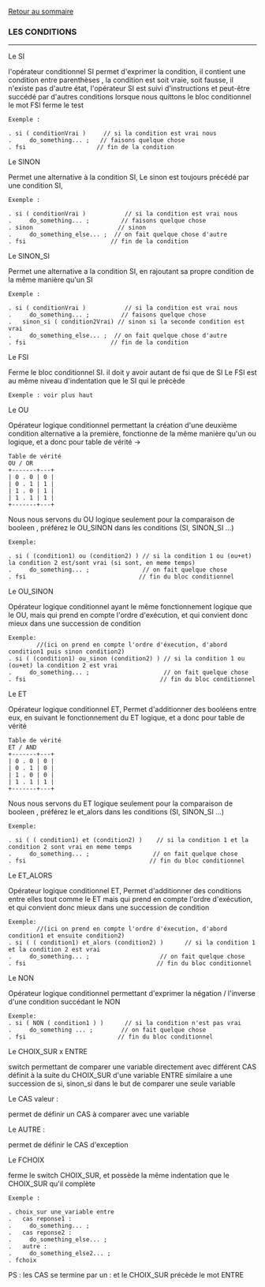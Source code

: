 [Retour au sommaire](../README.md)

### LES CONDITIONS 
______________________ 

Le SI

  l'opérateur conditionnel SI permet d'exprimer la condition, 
  il contient une condition entre parenthèses , 
  la condition est soit vraie, soit fausse,
  il n'existe pas d'autre état, l'opérateur SI est suivi d'instructions et peut-être succédé par d'autres conditions 
  lorsque nous quittons le bloc conditionnel le mot FSI ferme le test
  
  ```
  Exemple :
  
  . si ( conditionVrai )     // si la condition est vrai nous
  .     do_something... ;   // faisons quelque chose
  . fsi                    // fin de la condition
  ```
    
Le SINON

  Permet une alternative à la condition SI,
  Le sinon est toujours précédé par une condition SI, 
  
  ```
  Exemple :
  
  . si ( conditionVrai )           // si la condition est vrai nous
  .     do_something... ;         // faisons quelque chose
  . sinon                        // sinon
  .     do_something_else... ;  // on fait quelque chose d'autre
  . fsi                        // fin de la condition
  ```
  
Le SINON_SI

  Permet une alternative a la condition SI, en rajoutant sa propre condition
  de la même manière qu'un SI
  
  ```
  Exemple :
  
  . si ( conditionVrai )           // si la condition est vrai nous
  .     do_something... ;         // faisons quelque chose
  .   sinon_si ( condition2Vrai) // sinon si la seconde condition est vrai
  .     do_something_else... ;  // on fait quelque chose d'autre
  . fsi                        // fin de la condition
  ```
  
Le FSI

  Ferme le bloc conditionnel SI. il doit y avoir autant de fsi que de SI
  Le FSI est au même niveau d'indentation que le SI qui le précède 
  
  ``` Exemple : voir plus haut ```
  
  
Le OU

  Opérateur logique conditionnel permettant la création d'une deuxième condition alternative a la première, 
  fonctionne de la même manière qu'un ou logique, et a donc pour table de vérité ->
  
  ```
  Table de vérité 
  OU / OR
  +-------+---+
  | 0 . 0 | 0 |
  | 0 . 1 | 1 |
  | 1 . 0 | 1 |
  | 1 . 1 | 1 |
  +-------+---+
  ```
  
  Nous nous servons du OU logique seulement pour la comparaison de booleen , préférez le OU_SINON dans les conditions (SI, SINON_SI ...)
  
  ```
  Exemple:
  
  . si ( (condition1) ou (condition2) ) // si la condition 1 ou (ou+et) la condition 2 est/sont vrai (si sont, en meme temps) 
  .     do_something... ;               // on fait quelque chose
  . fsi                                // fin du bloc conditionnel
  ```
  
Le OU_SINON

  Opérateur logique conditionnel ayant le même fonctionnement logique que le OU, mais qui prend en compte l'ordre d'exécution, et qui convient donc
  mieux dans une succession de condition
  
  ```
  Exemple:
          //(ici on prend en compte l'ordre d'éxecution, d'abord condition1 puis sinon condition2)
  . si ( (condition1) ou_sinon (condition2) ) // si la condition 1 ou (ou+et) la condition 2 est vrai 
  .     do_something... ;                     // on fait quelque chose
  . fsi                                      // fin du bloc conditionnel
  ```
  
Le ET

  Opérateur logique conditionnel ET, Permet d'additionner des booléens entre eux, 
  en suivant le fonctionnement du ET logique, et a donc pour table de vérité 
  
  ```
  Table de vérité 
  ET / AND
  +-------+---+
  | 0 . 0 | 0 |
  | 0 . 1 | 0 |
  | 1 . 0 | 0 |
  | 1 . 1 | 1 |
  +-------+---+
  ```
  
  Nous nous servons du ET logique seulement pour la comparaison de booleen , préférez le et_alors dans les conditions (SI, SINON_SI ...)

  ```
  Exemple:
      
  . si ( ( condition1) et (condition2) )    // si la condition 1 et la condition 2 sont vrai en meme temps
  .     do_something... ;                  // on fait quelque chose
  . fsi                                   // fin du bloc conditionnel
  ```


Le ET_ALORS
   
  Opérateur logique conditionnel ET, Permet d'additionner des conditions entre elles tout comme le ET 
  mais qui prend en compte l'ordre d'exécution, et qui convient donc 
  mieux dans une succession de condition
  ```
  Exemple:
          //(ici on prend en compte l'ordre d'éxecution, d'abord condition1 et ensuite condition2)
  . si ( ( condition1) et_alors (condition2) )      // si la condition 1 et la condition 2 est vrai 
  .     do_something... ;                    // on fait quelque chose
  . fsi                                     // fin du bloc conditionnel
  ```

Le NON
  
  Opérateur logique conditionnel permettant d'exprimer la négation / l'inverse d'une condition succédant le NON  
  ```
  Exemple:
  . si ( NON ( condition1 ) )      // si la condition n'est pas vrai
  .     do_something ... ;        // on fait quelque chose
  . fsi                          // fin du bloc conditionnel
  ```
Le CHOIX_SUR x ENTRE

  switch permettant de comparer une variable directement avec différent CAS définit à la suite du CHOIX_SUR d'une variable ENTRE
  similaire a une succession de si, sinon_si dans le but de comparer une seule variable

Le CAS valeur :

  permet de définir un CAS à comparer avec une variable 
  
Le AUTRE :
  
  permet de définir le CAS d'exception

Le FCHOIX
  
  ferme le switch CHOIX_SUR, et possède la même indentation que le CHOIX_SUR qu'il complète
  
  ```
  Exemple : 
  
  . choix_sur une_variable entre
  .   cas reponse1 :
  .     do_something... ;
  .   cas reponse2 :
  .     do_something_else... ;
  .   autre :
  .     do_something_else2... ;
  . fchoix
  ```
PS : les CAS se termine par un : et le CHOIX_SUR précède le mot ENTRE  
